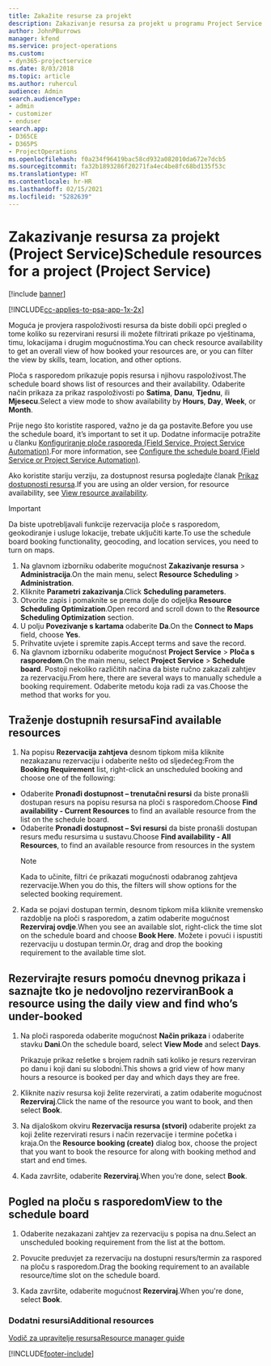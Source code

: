 ```yaml
---
title: Zakažite resurse za projekt
description: Zakazivanje resursa za projekt u programu Project Service
author: JohnPBurrows
manager: kfend
ms.service: project-operations
ms.custom:
- dyn365-projectservice
ms.date: 8/03/2018
ms.topic: article
ms.author: ruhercul
audience: Admin
search.audienceType:
- admin
- customizer
- enduser
search.app:
- D365CE
- D365PS
- ProjectOperations
ms.openlocfilehash: f0a234f96419bac58cd932a082010da672e7dcb5
ms.sourcegitcommit: fa32b1893286f20271fa4ec4be8fc68bd135f53c
ms.translationtype: HT
ms.contentlocale: hr-HR
ms.lasthandoff: 02/15/2021
ms.locfileid: "5282639"
---
```

# <a name="schedule-resources-for-a-project-project-service"></a><span data-ttu-id="95b16-103">Zakazivanje resursa za projekt (Project Service)</span><span class="sxs-lookup"><span data-stu-id="95b16-103">Schedule resources for a project (Project Service)</span></span>

[!include [banner](../includes/psa-now-project-operations.md)]

[!INCLUDE[cc-applies-to-psa-app-1x-2x](../includes/cc-applies-to-psa-app-1x-2x.md)]

<span data-ttu-id="95b16-104">Moguća je provjera raspoloživosti resursa da biste dobili opći pregled o tome koliko su rezervirani resursi ili možete filtrirati prikaze po vještinama, timu, lokacijama i drugim mogućnostima.</span><span class="sxs-lookup"><span data-stu-id="95b16-104">You can check resource availability to get an overall view of how booked your resources are, or you can filter the view by skills, team, location, and other options.</span></span>  
  
<span data-ttu-id="95b16-105">Ploča s rasporedom prikazuje popis resursa i njihovu raspoloživost.</span><span class="sxs-lookup"><span data-stu-id="95b16-105">The schedule board shows list of resources and their availability.</span></span> <span data-ttu-id="95b16-106">Odaberite način prikaza za prikaz raspoloživosti po **Satima**, **Danu**, **Tjednu**, ili **Mjesecu**.</span><span class="sxs-lookup"><span data-stu-id="95b16-106">Select a view mode to show availability by **Hours**, **Day**, **Week**, or **Month**.</span></span>  
  
<span data-ttu-id="95b16-107">Prije nego što koristite raspored, važno je da ga postavite.</span><span class="sxs-lookup"><span data-stu-id="95b16-107">Before you use the schedule board, it’s important to set it up.</span></span> <span data-ttu-id="95b16-108">Dodatne informacije potražite u članku [Konfiguriranje ploče rasporeda (Field Service, Project Service Automation)](https://docs.microsoft.com/dynamics365/field-service/configure-schedule-board).</span><span class="sxs-lookup"><span data-stu-id="95b16-108">For more information, see [Configure the schedule board (Field Service or Project Service Automation)](https://docs.microsoft.com/dynamics365/field-service/configure-schedule-board).</span></span>
  
<span data-ttu-id="95b16-109">Ako koristite stariju verziju, za dostupnost resursa pogledajte članak [Prikaz dostupnosti resursa](../psa/view-resource-availability.md).</span><span class="sxs-lookup"><span data-stu-id="95b16-109">If you are using an older version, for resource availability, see [View resource availability](../psa/view-resource-availability.md).</span></span>  

> [!IMPORTANT]
>  <span data-ttu-id="95b16-110">Da biste upotrebljavali funkcije rezervacija ploče s rasporedom, geokodiranje i usluge lokacije, trebate uključiti karte.</span><span class="sxs-lookup"><span data-stu-id="95b16-110">To use the schedule board booking functionality, geocoding, and location services, you need to turn on maps.</span></span>  
> 
> 1. <span data-ttu-id="95b16-111">Na glavnom izborniku odaberite mogućnost **Zakazivanje resursa** > **Administracija**.</span><span class="sxs-lookup"><span data-stu-id="95b16-111">On the main menu, select **Resource Scheduling** > **Administration**.</span></span>  
> 2. <span data-ttu-id="95b16-112">Kliknite **Parametri zakazivanja**.</span><span class="sxs-lookup"><span data-stu-id="95b16-112">Click **Scheduling parameters**.</span></span>  
> 3. <span data-ttu-id="95b16-113">Otvorite zapis i pomaknite se prema dolje do odjeljka **Resource Scheduling Optimization**.</span><span class="sxs-lookup"><span data-stu-id="95b16-113">Open record and scroll down to the **Resource Scheduling Optimization** section.</span></span>  
> 4. <span data-ttu-id="95b16-114">U polju **Povezivanje s kartama** odaberite **Da**.</span><span class="sxs-lookup"><span data-stu-id="95b16-114">On the **Connect to Maps** field, choose **Yes**.</span></span>  
> 5. <span data-ttu-id="95b16-115">Prihvatite uvjete i spremite zapis.</span><span class="sxs-lookup"><span data-stu-id="95b16-115">Accept terms and save the record.</span></span>  
> 6. <span data-ttu-id="95b16-116">Na glavnom izborniku odaberite mogućnost **Project Service** > **Ploča s rasporedom**.</span><span class="sxs-lookup"><span data-stu-id="95b16-116">On the main menu, select **Project Service** > **Schedule board**.</span></span> <span data-ttu-id="95b16-117">Postoji nekoliko različitih načina da biste ručno zakazali zahtjev za rezervaciju.</span><span class="sxs-lookup"><span data-stu-id="95b16-117">From here, there are several ways to manually schedule a booking requirement.</span></span> <span data-ttu-id="95b16-118">Odaberite metodu koja radi za vas.</span><span class="sxs-lookup"><span data-stu-id="95b16-118">Choose the method that works for you.</span></span>
  
## <a name="find-available-resources"></a><span data-ttu-id="95b16-119">Traženje dostupnih resursa</span><span class="sxs-lookup"><span data-stu-id="95b16-119">Find available resources</span></span>

1.  <span data-ttu-id="95b16-120">Na popisu **Rezervacija zahtjeva** desnom tipkom miša kliknite nezakazanu rezervaciju i odaberite nešto od sljedećeg:</span><span class="sxs-lookup"><span data-stu-id="95b16-120">From the **Booking Requirement** list, right-click an unscheduled booking and choose one of the following:</span></span>  
  
- <span data-ttu-id="95b16-121">Odaberite **Pronađi dostupnost – trenutačni resursi** da biste pronašli dostupan resurs na popisu resursa na ploči s rasporedom.</span><span class="sxs-lookup"><span data-stu-id="95b16-121">Choose **Find availability - Current Resources** to find an available resource from the list on the schedule board.</span></span>  
- <span data-ttu-id="95b16-122">Odaberite **Pronađi dostupnost – Svi resursi** da biste pronašli dostupan resurs među resursima u sustavu.</span><span class="sxs-lookup"><span data-stu-id="95b16-122">Choose **Find availability - All Resources**, to find an available resource from resources in the system</span></span>  
   > [!NOTE]
   >  <span data-ttu-id="95b16-123">Kada to učinite, filtri će prikazati mogućnosti odabranog zahtjeva rezervacije.</span><span class="sxs-lookup"><span data-stu-id="95b16-123">When you do this, the filters will show options for the selected booking requirement.</span></span>  
  
2. <span data-ttu-id="95b16-124">Kada se pojavi dostupan termin, desnom tipkom miša kliknite vremensko razdoblje na ploči s rasporedom, a zatim odaberite mogućnost **Rezerviraj ovdje**.</span><span class="sxs-lookup"><span data-stu-id="95b16-124">When you see an available slot, right-click the time slot on the schedule board and choose **Book Here**.</span></span> <span data-ttu-id="95b16-125">Možete i povući i ispustiti rezervaciju u dostupan termin.</span><span class="sxs-lookup"><span data-stu-id="95b16-125">Or, drag and drop the booking requirement to the available time slot.</span></span>  
  

## <a name="book-a-resource-using-the-daily-view-and-find-whos-under-booked"></a><span data-ttu-id="95b16-126">Rezervirajte resurs pomoću dnevnog prikaza i saznajte tko je nedovoljno rezerviran</span><span class="sxs-lookup"><span data-stu-id="95b16-126">Book a resource using the daily view and find who’s under-booked</span></span>
  
1.  <span data-ttu-id="95b16-127">Na ploči rasporeda odaberite mogućnost **Način prikaza** i odaberite stavku **Dani**.</span><span class="sxs-lookup"><span data-stu-id="95b16-127">On the schedule board, select **View Mode** and select **Days**.</span></span>  
  
    <span data-ttu-id="95b16-128">Prikazuje prikaz rešetke s brojem radnih sati koliko je resurs rezerviran po danu i koji dani su slobodni.</span><span class="sxs-lookup"><span data-stu-id="95b16-128">This shows a grid view of how many hours a resource is booked per day and which days they are free.</span></span>  
  
2.  <span data-ttu-id="95b16-129">Kliknite naziv resursa koji želite rezervirati, a zatim odaberite mogućnost **Rezerviraj**.</span><span class="sxs-lookup"><span data-stu-id="95b16-129">Click the name of the resource you want to book, and then select **Book**.</span></span>  
  
3.  <span data-ttu-id="95b16-130">Na dijaloškom okviru **Rezervacija resursa (stvori)** odaberite projekt za koji želite rezervirati resurs i način rezervacije i termine početka i kraja.</span><span class="sxs-lookup"><span data-stu-id="95b16-130">On the **Resource booking (create)** dialog box, choose the project that you want to book the resource for along with booking method and start and end times.</span></span>  
  
4.  <span data-ttu-id="95b16-131">Kada završite, odaberite **Rezerviraj**.</span><span class="sxs-lookup"><span data-stu-id="95b16-131">When you’re done, select **Book**.</span></span>  
  
## <a name="view-to-the-schedule-board"></a><span data-ttu-id="95b16-132">Pogled na ploču s rasporedom</span><span class="sxs-lookup"><span data-stu-id="95b16-132">View to the schedule board</span></span>
  
1.  <span data-ttu-id="95b16-133">Odaberite nezakazani zahtjev za rezervaciju s popisa na dnu.</span><span class="sxs-lookup"><span data-stu-id="95b16-133">Select an unscheduled booking requirement from the list at the bottom.</span></span>  
  
2.  <span data-ttu-id="95b16-134">Povucite preduvjet za rezervaciju na dostupni resurs/termin za raspored na ploču s rasporedom.</span><span class="sxs-lookup"><span data-stu-id="95b16-134">Drag the booking requirement to an available resource/time slot on the schedule board.</span></span>  
  
3.  <span data-ttu-id="95b16-135">Kada završite, odaberite mogućnost **Rezerviraj**.</span><span class="sxs-lookup"><span data-stu-id="95b16-135">When you're done, select **Book**.</span></span>  
  
### <a name="additional-resources"></a><span data-ttu-id="95b16-136">Dodatni resursi</span><span class="sxs-lookup"><span data-stu-id="95b16-136">Additional resources</span></span>  
 [<span data-ttu-id="95b16-137">Vodič za upravitelje resursa</span><span class="sxs-lookup"><span data-stu-id="95b16-137">Resource manager guide</span></span>](../psa/resource-manager-guide.md)


[!INCLUDE[footer-include](../includes/footer-banner.md)]